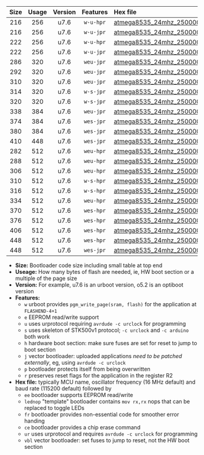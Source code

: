 |Size|Usage|Version|Features|Hex file|
|:-:|:-:|:-:|:-:|:--|
|216|256|u7.6|`w-u-hpr`|[atmega8535_24mhz_250000bps_ur.hex](https://raw.githubusercontent.com/stefanrueger/urboot/main//atmega8535_24mhz_250000bps_ur.hex)|
|216|256|u7.6|`w-u-jpr`|[atmega8535_24mhz_250000bps_ur_vbl.hex](https://raw.githubusercontent.com/stefanrueger/urboot/main//atmega8535_24mhz_250000bps_ur_vbl.hex)|
|222|256|u7.6|`w-u-hpr`|[atmega8535_24mhz_250000bps_lednop_ur.hex](https://raw.githubusercontent.com/stefanrueger/urboot/main//atmega8535_24mhz_250000bps_lednop_ur.hex)|
|222|256|u7.6|`w-u-jpr`|[atmega8535_24mhz_250000bps_lednop_ur_vbl.hex](https://raw.githubusercontent.com/stefanrueger/urboot/main//atmega8535_24mhz_250000bps_lednop_ur_vbl.hex)|
|286|320|u7.6|`weu-jpr`|[atmega8535_24mhz_250000bps_ee_ur_vbl.hex](https://raw.githubusercontent.com/stefanrueger/urboot/main//atmega8535_24mhz_250000bps_ee_ur_vbl.hex)|
|292|320|u7.6|`weu-jpr`|[atmega8535_24mhz_250000bps_ee_lednop_ur_vbl.hex](https://raw.githubusercontent.com/stefanrueger/urboot/main//atmega8535_24mhz_250000bps_ee_lednop_ur_vbl.hex)|
|310|320|u7.6|`weu-jpr`|[atmega8535_24mhz_250000bps_ee_lednop_fr_ur_vbl.hex](https://raw.githubusercontent.com/stefanrueger/urboot/main//atmega8535_24mhz_250000bps_ee_lednop_fr_ur_vbl.hex)|
|314|320|u7.6|`w-s-jpr`|[atmega8535_24mhz_250000bps_vbl.hex](https://raw.githubusercontent.com/stefanrueger/urboot/main//atmega8535_24mhz_250000bps_vbl.hex)|
|320|320|u7.6|`w-s-jpr`|[atmega8535_24mhz_250000bps_lednop_vbl.hex](https://raw.githubusercontent.com/stefanrueger/urboot/main//atmega8535_24mhz_250000bps_lednop_vbl.hex)|
|338|384|u7.6|`weu-jpr`|[atmega8535_24mhz_250000bps_ee_lednop_fr_ce_ur_vbl.hex](https://raw.githubusercontent.com/stefanrueger/urboot/main//atmega8535_24mhz_250000bps_ee_lednop_fr_ce_ur_vbl.hex)|
|374|384|u7.6|`wes-jpr`|[atmega8535_24mhz_250000bps_ee_vbl.hex](https://raw.githubusercontent.com/stefanrueger/urboot/main//atmega8535_24mhz_250000bps_ee_vbl.hex)|
|380|384|u7.6|`wes-jpr`|[atmega8535_24mhz_250000bps_ee_lednop_vbl.hex](https://raw.githubusercontent.com/stefanrueger/urboot/main//atmega8535_24mhz_250000bps_ee_lednop_vbl.hex)|
|410|448|u7.6|`wes-jpr`|[atmega8535_24mhz_250000bps_ee_lednop_fr_vbl.hex](https://raw.githubusercontent.com/stefanrueger/urboot/main//atmega8535_24mhz_250000bps_ee_lednop_fr_vbl.hex)|
|282|512|u7.6|`weu-hpr`|[atmega8535_24mhz_250000bps_ee_ur.hex](https://raw.githubusercontent.com/stefanrueger/urboot/main//atmega8535_24mhz_250000bps_ee_ur.hex)|
|288|512|u7.6|`weu-hpr`|[atmega8535_24mhz_250000bps_ee_lednop_ur.hex](https://raw.githubusercontent.com/stefanrueger/urboot/main//atmega8535_24mhz_250000bps_ee_lednop_ur.hex)|
|306|512|u7.6|`weu-hpr`|[atmega8535_24mhz_250000bps_ee_lednop_fr_ur.hex](https://raw.githubusercontent.com/stefanrueger/urboot/main//atmega8535_24mhz_250000bps_ee_lednop_fr_ur.hex)|
|310|512|u7.6|`w-s-hpr`|[atmega8535_24mhz_250000bps.hex](https://raw.githubusercontent.com/stefanrueger/urboot/main//atmega8535_24mhz_250000bps.hex)|
|316|512|u7.6|`w-s-hpr`|[atmega8535_24mhz_250000bps_lednop.hex](https://raw.githubusercontent.com/stefanrueger/urboot/main//atmega8535_24mhz_250000bps_lednop.hex)|
|334|512|u7.6|`weu-hpr`|[atmega8535_24mhz_250000bps_ee_lednop_fr_ce_ur.hex](https://raw.githubusercontent.com/stefanrueger/urboot/main//atmega8535_24mhz_250000bps_ee_lednop_fr_ce_ur.hex)|
|370|512|u7.6|`wes-hpr`|[atmega8535_24mhz_250000bps_ee.hex](https://raw.githubusercontent.com/stefanrueger/urboot/main//atmega8535_24mhz_250000bps_ee.hex)|
|376|512|u7.6|`wes-hpr`|[atmega8535_24mhz_250000bps_ee_lednop.hex](https://raw.githubusercontent.com/stefanrueger/urboot/main//atmega8535_24mhz_250000bps_ee_lednop.hex)|
|406|512|u7.6|`wes-hpr`|[atmega8535_24mhz_250000bps_ee_lednop_fr.hex](https://raw.githubusercontent.com/stefanrueger/urboot/main//atmega8535_24mhz_250000bps_ee_lednop_fr.hex)|
|448|512|u7.6|`wes-hpr`|[atmega8535_24mhz_250000bps_ee_lednop_fr_ce.hex](https://raw.githubusercontent.com/stefanrueger/urboot/main//atmega8535_24mhz_250000bps_ee_lednop_fr_ce.hex)|
|448|512|u7.6|`wes-jpr`|[atmega8535_24mhz_250000bps_ee_lednop_fr_ce_vbl.hex](https://raw.githubusercontent.com/stefanrueger/urboot/main//atmega8535_24mhz_250000bps_ee_lednop_fr_ce_vbl.hex)|

- **Size:** Bootloader code size including small table at top end
- **Useage:** How many bytes of flash are needed, ie, HW boot section or a multiple of the page size
- **Version:** For example, u7.6 is an urboot version, o5.2 is an optiboot version
- **Features:**
  + `w` urboot provides `pgm_write_page(sram, flash)` for the application at `FLASHEND-4+1`
  + `e` EEPROM read/write support
  + `u` uses urprotocol requiring `avrdude -c urclock` for programming
  + `s` uses skeleton of STK500v1 protocol; `-c urclock` and `-c arduino` both work
  + `h` hardware boot section: make sure fuses are set for reset to jump to boot section
  + `j` vector bootloader: uploaded applications *need to be patched externally*, eg, using `avrdude -c urclock`
  + `p` bootloader protects itself from being overwritten
  + `r` preserves reset flags for the application in the register R2
- **Hex file:** typically MCU name, oscillator frequency (16 MHz default) and baud rate (115200 default) followed by
  + `ee` bootloader supports EEPROM read/write
  + `lednop` "template" bootloader contains `mov rx,rx` nops that can be replaced to toggle LEDs
  + `fr` bootloader provides non-essential code for smoother error handing
  + `ce` bootloader provides a chip erase command
  + `ur` uses urprotocol and requires `avrdude -c urclock` for programming
  + `vbl` vector bootloader: set fuses to jump to reset, not the HW boot section
